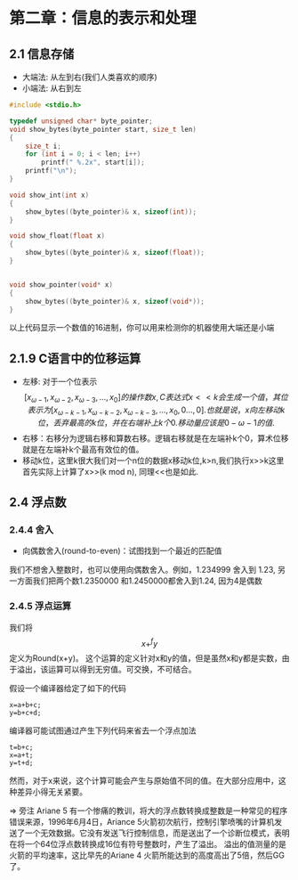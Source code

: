 # 第二章：信息的表示和处理

## 2.1 信息存储
* 大端法: 从左到右(我们人类喜欢的顺序)
* 小端法: 从右到左
```c
#include <stdio.h>

typedef unsigned char* byte_pointer;
void show_bytes(byte_pointer start, size_t len)
{
	size_t i;
	for (int i = 0; i < len; i++)
		printf(" %.2x", start[i]);
	printf("\n");
}

void show_int(int x)
{
	show_bytes((byte_pointer)& x, sizeof(int));
}

void show_float(float x)
{
	show_bytes((byte_pointer)& x, sizeof(float));
}


void show_pointer(void* x)
{
	show_bytes((byte_pointer)& x, sizeof(void*));
}

```

以上代码显示一个数值的16进制，你可以用来检测你的机器使用大端还是小端

## 2.1.9 C语言中的位移运算
* 左移: 对于一个位表示
$$ 
    [x_{\omega-1},x_{\omega-2},x_{\omega-3},...,x_0]的操作数x,C表达式x<<k会生成一个值，其位表示为
    [x_{\omega-k-1},x_{\omega-k-2},x_{\omega-k-3},...,x_0,0...,0]. 也就是说，x向左移动k位，丢弃最高的k位，并在右端补上k个0.移动量应该是0-\omega-1的值.
$$
* 右移：右移分为逻辑右移和算数右移。逻辑右移就是在左端补k个0，算术位移就是在左端补k个最高有效位的值。
* 移动k位，这里k很大我们对一个n位的数据x移动k位,k>n,我们执行x>>k这里首先实际上计算了x>>(k mod n), 同理<<也是如此.

## 2.4 浮点数

### 2.4.4 舍入

* 向偶数舍入(round-to-even)：试图找到一个最近的匹配值

我们不想舍入整数时，也可以使用向偶数舍入。例如，1.234999 舍入到 1.23, 另一方面我们把两个数1.2350000 和1.2450000都舍入到1.24, 因为4是偶数

### 2.4.5 浮点运算

我们将 
$$x+^{f}y$$ 
定义为Round(x+y)。 这个运算的定义针对x和y的值，但是虽然x和y都是实数，由于溢出，该运算可以得到无穷值。可交换，不可结合。

假设一个编译器给定了如下的代码
```
x=a+b+c;
y=b+c+d;
```

编译器可能试图通过产生下列代码来省去一个浮点加法
```
t=b+c;
x=a+t;
y=t+d;
```
然而，对于x来说，这个计算可能会产生与原始值不同的值。在大部分应用中，这种差异小得无关紧要。

=> 旁注 Ariane 5 有一个惨痛的教训，将大的浮点数转换成整数是一种常见的程序错误来源，1996年6月4日，Ariance 5火箭初次航行，控制引擎喷嘴的计算机发送了一个无效数据。它没有发送飞行控制信息，而是送出了一个诊断位模式，表明在将一个64位浮点数转换成16位有符号整数时，产生了溢出。 溢出的值测量的是火箭的平均速率，这比早先的Ariane 4 火箭所能达到的高度高出了5倍，然后GG了。
